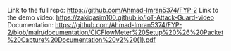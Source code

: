 Link to the full repo: https://github.com/Ahmad-Imran5374/FYP-2
Link to the demo video: https://zakiqasim100.github.io/IoT-Attack-Guard-video
Documentation: https://github.com/Ahmad-Imran5374/FYP-2/blob/main/documentation/CICFlowMeter%20Setup%20%26%20Packet%20Capture%20Documentation%20v2%20(1).pdf
